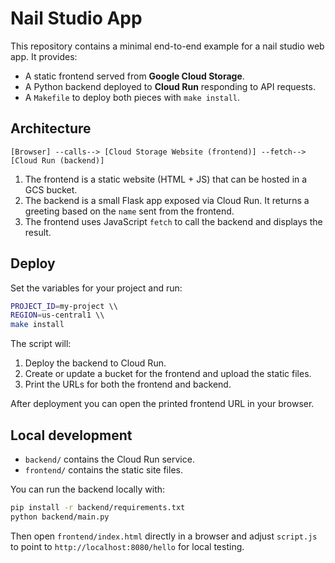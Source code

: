 # Nail Studio App

This repository contains a minimal end-to-end example for a nail studio web app.
It provides:

- A static frontend served from **Google Cloud Storage**.
- A Python backend deployed to **Cloud Run** responding to API requests.
- A `Makefile` to deploy both pieces with `make install`.

## Architecture

```
[Browser] --calls--> [Cloud Storage Website (frontend)] --fetch--> [Cloud Run (backend)]
```

1. The frontend is a static website (HTML + JS) that can be hosted in a GCS bucket.
2. The backend is a small Flask app exposed via Cloud Run. It returns a greeting
   based on the `name` sent from the frontend.
3. The frontend uses JavaScript `fetch` to call the backend and displays the result.

## Deploy

Set the variables for your project and run:

```bash
PROJECT_ID=my-project \\
REGION=us-central1 \\
make install
```

The script will:

1. Deploy the backend to Cloud Run.
2. Create or update a bucket for the frontend and upload the static files.
3. Print the URLs for both the frontend and backend.

After deployment you can open the printed frontend URL in your browser.

## Local development

- `backend/` contains the Cloud Run service.
- `frontend/` contains the static site files.

You can run the backend locally with:

```bash
pip install -r backend/requirements.txt
python backend/main.py
```

Then open `frontend/index.html` directly in a browser and adjust `script.js` to
point to `http://localhost:8080/hello` for local testing.
